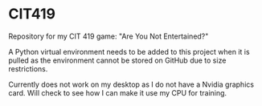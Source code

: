 # CIT419
Repository for my CIT 419 game: "Are You Not Entertained?"

A Python virtual environment needs to be added to this project when it is pulled as the environment cannot be stored on GitHub due to size restrictions.

Currently does not work on my desktop as I do not have a Nvidia graphics card. Will check to see how I can make it use my CPU for training.
